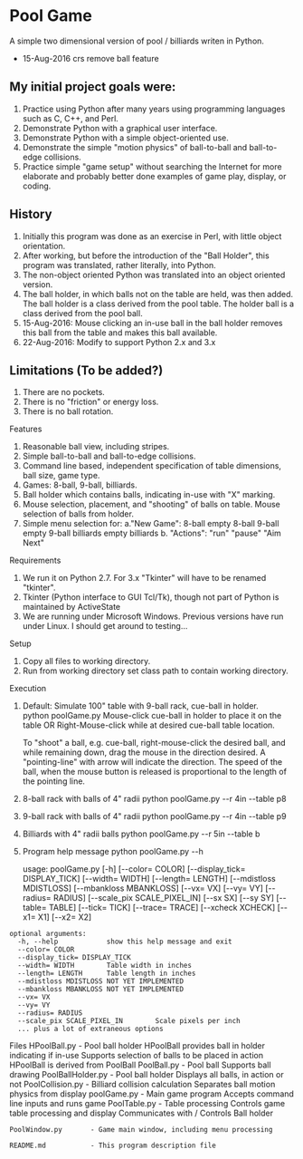 # Pool Game
A simple two dimensional version of pool / billiards writen in Python.
* 15-Aug-2016 crs remove ball feature

## My initial project goals were:
  1. Practice using Python after many years using programming languages such as C, C++, and Perl.
  2. Demonstrate Python with a graphical user interface.
  3. Demonstrate Python with a simple object-oriented use.
  4. Demonstrate the simple "motion physics" of ball-to-ball and ball-to-edge collisions.
  5. Practice simple "game setup" without searching the Internet for more elaborate and
     probably better done examples of game play, display, or coding.

## History
  1. Initially this program was done as an exercise in Perl, with little object orientation.
  2. After working, but before the introduction of the "Ball Holder", this program was
     translated, rather literally, into Python.
  3. The non-object oriented Python was translated into an object oriented version.
  4. The ball holder, in which balls not on the table are held, was then added.  The ball holder
     is a class derived from the pool table.  The holder ball is a class derived from the pool ball.
  5. 15-Aug-2016: Mouse clicking an in-use ball in the ball holder removes this ball from the table
                  and makes this ball available.
  6. 22-Aug-2016: Modify to support Python 2.x and 3.x
  
## Limitations (To be added?)
  1. There are no pockets.
  2. There is no "friction" or energy loss.
  3. There is no ball rotation.

Features
  1. Reasonable ball view, including stripes.
  2. Simple ball-to-ball and ball-to-edge collisions.
  3. Command line based, independent specification of table dimensions, ball size, game type.
  4. Games: 8-ball, 9-ball, billiards.
  5. Ball holder which contains balls, indicating in-use with "X" marking.
  6. Mouse selection, placement, and "shooting" of balls on table.  Mouse selection of balls from holder.
  7. Simple menu selection for:
          a."New Game":
            8-ball
            empty 8-ball
            9-ball
            empty 9-ball
            billiards
            empty billiards
          b. "Actions":
            "run"
            "pause"
            "Aim Next"
            
Requirements
  1. We run it on Python 2.7.  For 3.x "Tkinter" will have to be renamed "tkinter".
  2. Tkinter (Python interface to GUI Tcl/Tk), though not part of Python is maintained by ActiveState
  3. We are running under Microsoft Windows.  Previous versions have run under Linux.
     I should get around to testing...
     
Setup
  1. Copy all files to working directory.
  2. Run from working directory set class path to contain working directory.
  
Execution
  1. Default: Simulate 100" table with 9-ball rack, cue-ball in holder.  
     python poolGame.py
     Mouse-click cue-ball in holder to place it on the table
        OR
     Right-Mouse-click while at desired cue-ball table location.
     
     To "shoot" a ball, e.g. cue-ball, right-mouse-click the desired ball, and while remaining down,
     drag the mouse in the direction desired.  A "pointing-line" with arrow will indicate the direction.
     The speed of the ball, when the mouse button is released is proportional to the length of
     the pointing line.

  2. 8-ball rack with balls of 4" radii
     python poolGame.py --r 4in --table p8
  
  3. 9-ball rack with balls of 4" radii
    python poolGame.py --r 4in --table p9
    
  4. Billiards with 4" radii balls
     python poolGame.py --r 5in --table b
     
  5. Program help message
     python poolGame.py --h
     
     usage: poolGame.py [-h] [--color= COLOR] [--display_tick= DISPLAY_TICK]
                   [--width= WIDTH] [--length= LENGTH] [--mdistloss MDISTLOSS]
                   [--mbankloss MBANKLOSS] [--vx= VX] [--vy= VY]
                   [--radius= RADIUS] [--scale_pix SCALE_PIXEL_IN] [--sx SX]
                   [--sy SY] [--table= TABLE] [--tick= TICK] [--trace= TRACE]
                   [--xcheck XCHECK] [--x1= X1] [--x2= X2]

    optional arguments:
      -h, --help            show this help message and exit
      --color= COLOR
      --display_tick= DISPLAY_TICK
      --width= WIDTH        Table width in inches
      --length= LENGTH      Table length in inches
      --mdistloss MDISTLOSS NOT YET IMPLEMENTED
      --mbankloss MBANKLOSS NOT YET IMPLEMENTED
      --vx= VX
      --vy= VY
      --radius= RADIUS
      --scale_pix SCALE_PIXEL_IN        Scale pixels per inch
      ... plus a lot of extraneous options

Files
    HPoolBall.py        - Pool ball holder
                            HPoolBall provides ball in holder indicating if in-use
                            Supports selection of balls to be placed in action
                            HPoolBall is derived from PoolBall
    PoolBall.py         - Pool ball
                            Supports ball drawing
    PoolBallHolder.py   - Pool ball holder
                            Displays all balls, in action or not
    PoolCollision.py    - Billiard collision calculation
                            Separates ball motion physics from display
    poolGame.py         - Main game program
                            Accepts command line inputs and runs game
    PoolTable.py        - Table processing
                            Controls game table processing and display
                            Communicates with / Controls Ball holder
    
    PoolWindow.py       - Game main window, including menu processing
    
    README.md           - This program description file
    
